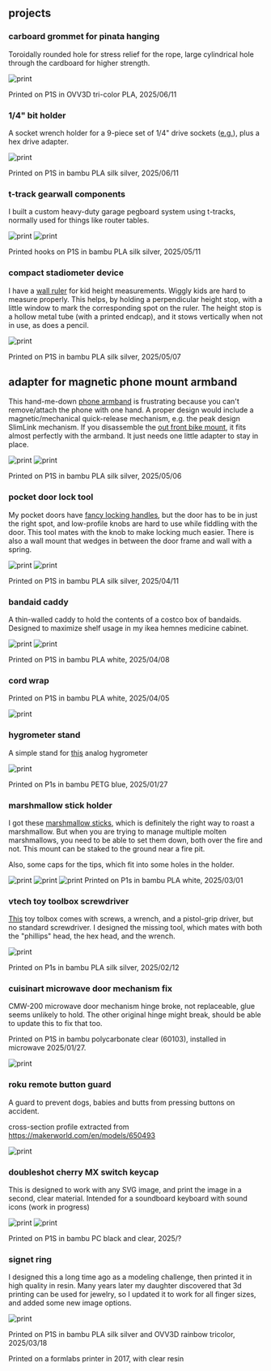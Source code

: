 
## projects

### carboard grommet for pinata hanging

Toroidally rounded hole for stress relief for the rope, large cylindrical hole through the cardboard for higher strength.

![print](images/cardboard-grommet/IMG_1352.25.jpg)

Printed on P1S in OVV3D tri-color PLA, 2025/06/11


### 1/4" bit holder
A socket wrench holder for a 9-piece set of 1/4" drive sockets ([e.g.](https://www.amazon.com/Belt-sock-set-drv-pieces/dp/B0757ZN7C6)), plus a hex drive adapter.

![print](images/bit-holders/IMG_1351.25.jpg)

Printed on P1S in bambu PLA silk silver, 2025/06/11


### t-track gearwall components
I built a custom heavy-duty garage pegboard system using t-tracks, normally used for things like router tables. 

![print](images/gearwall/IMG_1376.25.jpg)
![print](images/gearwall/IMG_1377.25.jpg)

Printed hooks on P1S in bambu PLA silk silver, 2025/05/11


### compact stadiometer device

I have a [wall ruler](https://www.amazon.com/Kate-Laurel-Growth-Chart-Rustic/dp/B073V6JFZ1) for kid height measurements. Wiggly kids are hard to measure properly. This helps, by holding a perpendicular height stop, with a little window to mark the corresponding spot on the ruler. The height stop is a hollow metal tube (with a printed endcap), and it stows vertically when not in use, as does a pencil.

![print](images/stadiometer/IMG_1373.25.jpg)

Printed on P1S in bambu PLA silk silver, 2025/05/07


## adapter for magnetic phone mount armband

This hand-me-down [phone armband](https://www.amazon.com/VUP-Running-Armband-Rotatable-Walking/dp/B072C3SCW6) is frustrating because you can't remove/attach the phone with one hand. A proper design would include a magnetic/mechanical quick-release mechanism, e.g. the peak design SlimLink mechanism. If you disassemble the [out front bike mount](https://www.peakdesign.com/products/out-front-bike-mount), it fits almost perfectly with the armband. It just needs one little adapter to stay in place.

![print](images/pd-armband/IMG_1365.25.jpg)
![print](images/pd-armband/IMG_1362.25.jpg)

Printed on P1S in bambu PLA silk silver, 2025/05/06


### pocket door lock tool
My pocket doors have [fancy locking handles](https://www.emtek.com/all-products/door-hardware/sliding-door-hardware/pocket-door-locks/narrow-modern-rectangular-mortise/), but the door has to be in just the right spot, and low-profile knobs are hard to use while fiddling with the door. This tool mates with the knob to make locking much easier. There is also a wall mount that wedges in between the door frame and wall with a spring.

![print](images/pocket-door-tool/IMG_1354.25.jpg)
![print](images/pocket-door-tool/IMG_1357-crop.jpg)

Printed on P1S in bambu PLA silk silver, 2025/04/11

### bandaid caddy
A thin-walled caddy to hold the contents of a costco box of bandaids. Designed to maximize shelf usage in my ikea hemnes medicine cabinet.

![print](images/bandaid-caddy/IMG_0998.25.jpg)
![print](images/bandaid-caddy/IMG_1000.25.jpg)

Printed on P1S in bambu PLA white, 2025/04/08

 
### cord wrap

Printed on P1S in bambu PLA white, 2025/04/05

![print](images/cordwrap/IMG_1359.25.jpg)


### hygrometer stand

A simple stand for [this](https://www.amazon.com/Cigar-Oasis-Hygrometer-Western-Humidor/dp/B00JXOKPT0) analog hygrometer

![print](images/hygrometer-stand/IMG_0139.25.jpg)


Printed on P1s in bambu PETG blue, 2025/01/27

### marshmallow stick holder 

I got these [marshmallow sticks](https://www.amazon.com/Marshmallow-Roasting-Extendable-Barbecue-Skewers/dp/B0CD6RXJSW), which is definitely the right way to roast a marshmallow. But when you are trying to manage multiple molten marshmallows, you need to be able to set them down, both over the fire and not. This mount can be staked to the ground near a fire pit.

Also, some caps for the tips, which fit into some holes in the holder.

![print](images/marshmallow-stick/campfire.jpg)
![print](images/marshmallow-stick/IMG_1374.25.jpg)
![print](images/marshmallow-stick/IMG_1375.25.jpg)
Printed on P1s in bambu PLA white, 2025/03/01


### vtech toy toolbox screwdriver
[This](https://www.vtechkids.com/product/detail/17143) toy tolbox comes with screws, a wrench, and a pistol-grip driver, but no standard screwdriver. I designed the missing tool, which mates with both the "phillips" head, the hex head, and the wrench.

![print](images/vtech-screwdriver/IMG_1358.25.jpg)

Printed on P1s in bambu PLA silk silver, 2025/02/12

### cuisinart microwave door mechanism fix
CMW-200 microwave door mechanism hinge broke, not replaceable, glue seems unlikely to hold. The other original hinge might break, should be able to update this to fix that too.

Printed on P1S in bambu polycarbonate clear (60103), installed in microwave 2025/01/27.

![print](images/cuisinart-microwave/IMG_0132.25.jpg)


### roku remote button guard
A guard to prevent dogs, babies and butts from pressing buttons on accident.

cross-section profile extracted from https://makerworld.com/en/models/650493

![print](images/roku-guard/IMG_?)


### doubleshot cherry MX switch keycap
This is designed to work with any SVG image, and print the image in a second, clear material. Intended for a soundboard keyboard with sound icons (work in progress)

![print](images/keycaps/IMG_0140.25.jpg)
![print](images/keycaps/IMG_0142.25.jpg)

Printed on P1S in bambu PC black and clear, 2025/?

### signet ring
I designed this a long time ago as a modeling challenge, then printed it in high quality in resin. Many years later my daughter discovered that 3d printing can be used for jewelry, so I updated it to work for all finger sizes, and added some new image options.

![print](images/signet-ring/IMG_?)

Printed on P1S in bambu PLA silk silver and OVV3D rainbow tricolor, 2025/03/18

Printed on a formlabs printer in 2017, with clear resin